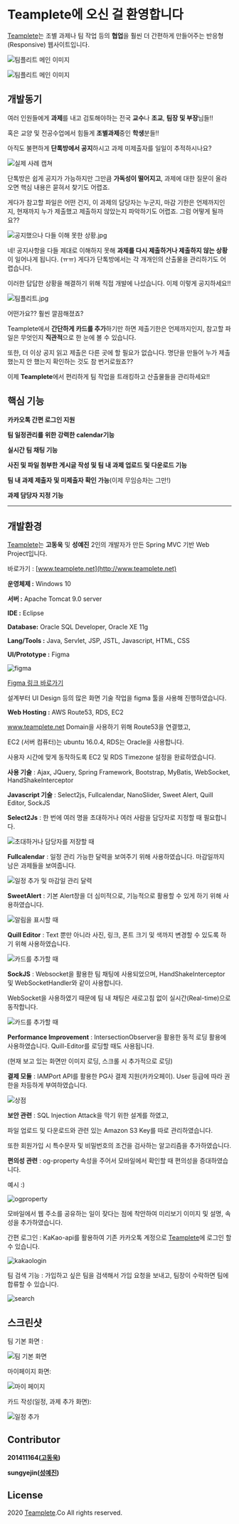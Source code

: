 # ****Teamplete에 오신 걸 환영합니다****

[Teamplete](http://www.teamplete.net)는 조별 과제나 팀 작업 등의 **협업**을 훨씬 더 간편하게 만들어주는 반응형(Responsive) 웹사이트입니다.



 ![팀플리트 메인 이미지](./image/teamplete01.JPG)
 
 
  ![팀플리트 메인 이미지](./image/Teampletead1.png)
 
## 개발동기

여러 인원들에게 **과제**를 내고 검토해야하는 전국 **교수**나 **조교**, **팀장 및 부장**님들!! 

혹은 교양 및 전공수업에서 힘들게 **조별과제**중인 **학생**분들!! 

아직도 불편하게 **단톡방에서 공지**하시고 과제 미제출자를 일일이 추적하시나요? 

![실제 사례 캡쳐](./image/kakao1.jpg)


  단톡방은 쉽게 공지가 가능하지만 그만큼 **가독성이 떨어지고**, 과제에 대한 질문이 올라오면 핵심 내용은 묻혀서 찾기도 어렵죠.

 게다가 참고할 파일은 어떤 건지,  이 과제의 담당자는 누군지, 마감 기한은 언제까지인지, 현재까지 누가 제출했고 제출하지 않았는지 파악하기도 어렵죠. 그럼 어떻게 될까요??

![공지했으나 다들 이해 못한 상황.jpg](./image/kakao2.jpg)

네! 공지사항을 다들 제대로 이해하지 못해 **과제를 다시 제출하거나 제출하지 않는 상황**이 일어나게 됩니다. (ㅠㅠ) 게다가 단톡방에서는 각 개개인의 산출물을 관리하기도 어렵습니다. 



이러한 답답한 상황을 해결하기 위해 직접 개발에 나섰습니다. 이제 이렇게 공지하세요!!



![팀플리트.jpg](./image/card.png)



어떤가요?? 훨씬 깔끔해졌죠?


Teamplete에서 **간단하게 카드를 추가**하기만 하면 제출기한은 언제까지인지, 참고할 파일은 무엇인지 **직관적**으로 한 눈에 볼 수 있습니다.


또한, 더 이상 공지 읽고 제출은 다른 곳에 할 필요가 없습니다. 명단을 만들어 누가 제출했는지 안 했는지 확인하는 것도 참 번거로웠죠??



이제 **Teamplete**에서 편리하게 팀 작업을 트래킹하고 산출물들을 관리하세요!!



## 핵심 기능

**카카오톡 간편 로그인 지원**


**팀 일정관리를 위한 강력한 calendar기능**


**실시간 팀 채팅 기능**


**사진 및 파일 첨부한 게시글 작성 및 팀 내 과제 업로드 및 다운로드 기능**


**팀 내 과제 제출자 및 미제출자 확인 가능**(이제 무임승차는 그만!)


**과제 담당자 지정 기능**


****


## 개발환경

[Teamplete](http://www.teamplete.net)는 **고동욱** 및 **성예진** 2인의 개발자가 만든 Spring MVC 기반 Web Project입니다.


바로가기 : [www.teamplete.net](http://www.teamplete.net)



**운영체제 :** Windows 10

**서버 :**  Apache Tomcat 9.0 server

**IDE :** Eclipse

**Database:** Oracle SQL Developer, Oracle XE 11g



**Lang/Tools :** Java, Servlet, JSP, JSTL, Javascript, HTML, CSS



**UI/Prototype :** Figma 



![figma](./image/figma.png)


[Figma 링크 바로가기](https://www.figma.com/file/ysjmj5n5qZRBjyVG6ETLM3/Teamplete?node-id=0%3A1)


설계부터 UI Design 등의 많은 화면 기술 작업을 figma 툴을 사용해 진행하였습니다. 






**Web Hosting :** AWS Route53, RDS, EC2

www.teamplete.net Domain을 사용하기 위해 Route53을 연결했고,

EC2 (서버 컴퓨터)는 ubuntu 16.0.4, RDS는 Oracle을 사용합니다.

사용자 시간에 맞게 동작하도록 EC2 및 RDS Timezone 설정을 완료하였습니다.




**사용 기술** :  Ajax, JQuery, Spring Framework, Bootstrap, MyBatis, WebSocket, HandShakeInterceptor






**Javascript 기술** : Select2js, Fullcalendar, NanoSlider, Sweet Alert,  Quill Editor, SockJS


**Select2Js** : 한 번에 여러 명을 초대하거나 여러 사람을 담당자로 지정할 때 필요합니다.

![초대하거나 담당자를 저장할 때](./image/select2.png)









**Fullcalendar** : 일정 관리 가능한 달력을 보여주기 위해 사용하였습니다. 마감일까지 남은 과제들을 보여줍니다.


![일정 추가 및 마감일 관리 달력](./image/fullcalendar.png)










**SweetAlert** : 기본 Alert창을 더 심미적으로, 기능적으로 활용할 수 있게 하기 위해 사용하였습니다.



![알림을 표시할 때](./image/sweetalert.png)










**Quill Editor** : Text 뿐만 아니라 사진, 링크, 폰트 크기 및 색까지 변경할 수 있도록 하기 위해 사용하였습니다.




![카드를 추가할 때](./image/quill.png)










**SockJS** : Websocket을 활용한 팀 채팅에 사용되었으며, HandShakeInterceptor 및 WebSocketHandler와 같이 사용합니다.


WebSocket을 사용하였기 때문에 팀 내 채팅은 새로고침 없이 실시간(Real-time)으로 동작합니다.




![카드를 추가할 때](./image/login2.png)








**Performance Improvement** :  IntersectionObserver을 활용한 동적 로딩 활용에 사용하였습니다. Quill-Editor를 로딩할 때도 사용됩니다.


(현재 보고 있는 화면만 이미지 로딩, 스크롤 시 추가적으로 로딩)


**결제 모듈** : IAMPort API를 활용한 PG사 결제 지원(카카오페이). User 등급에 따라 권한을 차등하게 부여하였습니다.



![상점](./image/store.JPG)














**보안 관련** : SQL Injection Attack을 막기 위한 설계를 하였고,


파일 업로드 및 다운로드와 관련 있는 Amazon S3 Key를 따로 관리하였습니다.


또한 회원가입 시 특수문자 및 비밀번호의 조건을 검사하는 알고리즘을 추가하였습니다.



**편의성 관련** : og-property 속성을 주어서 모바일에서 확인할 때 편의성을 증대하였습니다.

예시 :)


![ogproperty](./image/ogproperty.png)


모바일에서 웹 주소를 공유하는 일이 잦다는 점에 착안하여 미리보기 이미지 및 설명, 속성을 추가하였습니다.



간편 로그인 : KaKao-api를 활용하여 기존 카카오톡 계정으로 [Teamplete](http://www.teamplete.net)에 로그인 할 수 있습니다.


![kakaologin](./image/kakaologin.png)


팀 검색 기능 : 가입하고 싶은 팀을 검색해서 가입 요청을 보내고, 팀장이 수락하면 팀에 합류할 수 있습니다.


![search](./image/team_search.JPG)






## 스크린샷



팀 기본 화면 :


![팀 기본 화면](./image/teamdetail.png)

마이페이지 화면:

![마이 페이지](./image/mypage.png)

카드 작성(일정, 과제 추가 화면):

![일정 추가](./image/write_form.JPG)




## Contributor



**201411164([고동욱](https://github.com/201411164))**



**sungyejin([성예진](https://github.com/sungyejin))**

 



## License

2020 [Teamplete](http://www.teamplete.net).Co All rights reserved. 


